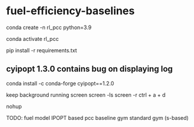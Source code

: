 # fuel-efficiency-baselines

conda create -n rl_pcc python=3.9

conda activate rl_pcc

pip install -r requirements.txt

## cyipopt 1.3.0 contains bug on displaying log
conda install -c conda-forge cyipopt==1.2.0


keep background running
screen
screen -ls
screen -r
ctrl + a + d

nohup

TODO:
fuel model
IPOPT based pcc baseline
gym standard gym (s-based)